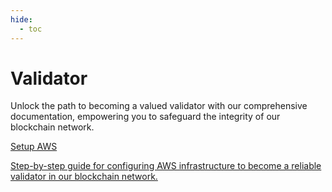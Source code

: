 ```yaml
---
hide:
  - toc
---
```


<style>
   .git-revision-date-localized-plugin, .md-source-file, .md-content__button.md-icon {
      display: none;
   }
</style>

<div class="section-wrapper product-section-head">
   <!-- <div class="hero-image"><img src="../img/validator-1.png" loading="lazy" class="hero-image" style="width: 40%; float: right;"></div> -->
   <div class="hero-left">
      <h1 class="hero-heading">Validator</h1>
      <p class="hero-subtext">Unlock the path to becoming a valued validator with our comprehensive documentation, empowering you to safeguard the integrity of our blockchain network.</p>
   </div>
</div>

<div class="grid-container">
   <div class="grid-item">
      <a href="hermesdeployment/cluster-launcher/setup-aws/">
         <div class="product-list-item-header">
            <div class="feature-card-heading">Setup AWS</div>
         </div>
         <p class="feature-paragraph">Step-by-step guide for configuring AWS infrastructure to become a reliable validator in our blockchain network.</p>
      </a>
   </div>
   <!-- <div class="grid-item">
      <a href="./get-started/quickstart-validium">
         <div class="product-list-item-header">
            <div class="feature-card-heading">Dojima FAAS</div>
         </div>
         <p class="feature-paragraph">Get started with the CDK validium stack.</p>
      </a>
   </div> -->
</div>
</div>
